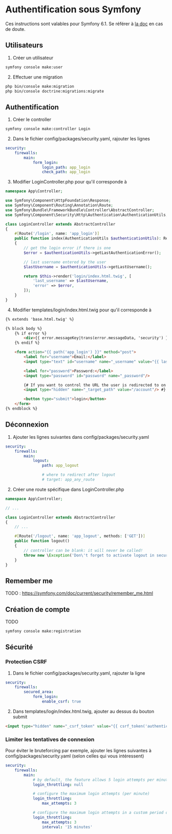 # Authentification sous Symfony

Ces instructions sont valables pour Symfony 6.1. Se référer à [la doc](https://symfony.com/doc/current/security.html#form-login) en cas de doute.

## Utilisateurs
1. Créer un utilisateur

```bash
symfony console make:user
```

2. Effectuer une migration

```bash
php bin/console make:migration
php bin/console doctrine:migrations:migrate
```

## Authentification
1. Créer le controller

```bash
symfony console make:controller Login
```

2. Dans le fichier config/packages/security.yaml, rajouter les lignes

```yaml
security:
    firewalls:
        main:
            form_login:
                login_path: app_login
                check_path: app_login
```

3. Modifier LoginController.php pour qu'il corresponde à

```php
namespace App\Controller;

use Symfony\Component\HttpFoundation\Response;
use Symfony\Component\Routing\Annotation\Route;
use Symfony\Bundle\FrameworkBundle\Controller\AbstractController;
use Symfony\Component\Security\Http\Authentication\AuthenticationUtils;

class LoginController extends AbstractController
{
    #[Route('/login', name: 'app_login')]
    public function index(AuthenticationUtils $authenticationUtils): Response
    {
        // get the login error if there is one
        $error = $authenticationUtils->getLastAuthenticationError();

        // last username entered by the user
        $lastUsername = $authenticationUtils->getLastUsername();

        return $this->render('login/index.html.twig', [
            'last_username' => $lastUsername,
            'error' => $error,
        ]);
    }
}
```

4. Modifier templates/login/index.html.twig pour qu'il corresponde à

```html
{% extends 'base.html.twig' %}

{% block body %}
    {% if error %}
        <div>{{ error.messageKey|trans(error.messageData, 'security') }}</div>
    {% endif %}

    <form action="{{ path('app_login') }}" method="post">
        <label for="username">Email:</label>
        <input type="text" id="username" name="_username" value="{{ last_username }}"/>

        <label for="password">Password:</label>
        <input type="password" id="password" name="_password"/>

        {# If you want to control the URL the user is redirected to on success
        <input type="hidden" name="_target_path" value="/account"/> #}

        <button type="submit">login</button>
    </form>
{% endblock %}
```

## Déconnexion

1. Ajouter les lignes suivantes dans config/packages/security.yaml
```yaml
security:
    firewalls:
        main:
            logout:
                path: app_logout

                # where to redirect after logout
                # target: app_any_route
```

2. Créer une route spécifique dans LoginController.php
```php
namespace App\Controller;

// ...

class LoginController extends AbstractController
{
    // ...

    #[Route('/logout', name: 'app_logout', methods: ['GET'])]
    public function logout()
    {
        // controller can be blank: it will never be called!
        throw new \Exception('Don\'t forget to activate logout in security.yaml');
    }
}
```

## Remember me
TODO : https://symfony.com/doc/current/security/remember_me.html

## Création de compte
TODO
```bash
symfony console make:registration
```

## Sécurité
### Protection CSRF
1. Dans le fichier config/packages/security.yaml, rajouter la ligne

```yaml
security:
    firewalls:
        secured_area:
            form_login:
                enable_csrf: true
```

2. Dans templates/login/index.html.twig, ajouter au dessus du bouton submit

```html
<input type="hidden" name="_csrf_token" value="{{ csrf_token('authenticate') }}">
```

### Limiter les tentatives de connexion
Pour éviter le bruteforcing par exemple, ajouter les lignes suivantes à config/packages/security.yaml (selon celles qui vous intéressent)

```yaml
security:
    firewalls:
        main:
            # by default, the feature allows 5 login attempts per minute
            login_throttling: null

            # configure the maximum login attempts (per minute)
            login_throttling:
                max_attempts: 3

            # configure the maximum login attempts in a custom period of time
            login_throttling:
                max_attempts: 3
                interval: '15 minutes'
```
